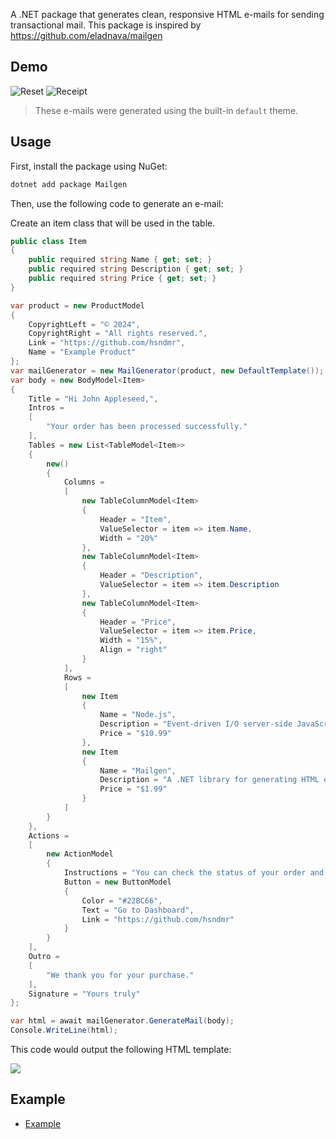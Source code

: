 A .NET package that generates clean, responsive HTML e-mails for sending transactional mail. This package is inspired
by <a href="https://github.com/eladnava/mailgen">https://github.com/eladnava/mailgen</a>

## Demo

![Reset](https://raw.github.com/hsndmr/mailgen/main/screenshots/default/reset.png)
![Receipt](https://raw.github.com/hsndmr/mailgen/main/screenshots/default/receipt.png)
> These e-mails were generated using the built-in `default` theme.

## Usage

First, install the package using NuGet:

```bash
dotnet add package Mailgen
```

Then, use the following code to generate an e-mail:

Create an item class that will be used in the table.

```csharp
public class Item
{
    public required string Name { get; set; }
    public required string Description { get; set; }
    public required string Price { get; set; }
}
```

```csharp
var product = new ProductModel
{
    CopyrightLeft = "© 2024",
    CopyrightRight = "All rights reserved.",
    Link = "https://github.com/hsndmr",
    Name = "Example Product"
};
var mailGenerator = new MailGenerator(product, new DefaultTemplate());
var body = new BodyModel<Item>
{
    Title = "Hi John Appleseed,",
    Intros =
    [
        "Your order has been processed successfully."
    ],
    Tables = new List<TableModel<Item>>
    {
        new()
        {
            Columns =
            [
                new TableColumnModel<Item>
                {
                    Header = "Item",
                    ValueSelector = item => item.Name,
                    Width = "20%"
                },
                new TableColumnModel<Item>
                {
                    Header = "Description",
                    ValueSelector = item => item.Description
                },
                new TableColumnModel<Item>
                {
                    Header = "Price",
                    ValueSelector = item => item.Price,
                    Width = "15%",
                    Align = "right"
                }
            ],
            Rows =
            [
                new Item
                {
                    Name = "Node.js",
                    Description = "Event-driven I/O server-side JavaScript environment based on V8.",
                    Price = "$10.99"
                },
                new Item
                {
                    Name = "Mailgen",
                    Description = "A .NET library for generating HTML emails.",
                    Price = "$1.99"
                }
            ]
        }
    },
    Actions =
    [
        new ActionModel
        {
            Instructions = "You can check the status of your order and more in your dashboard:",
            Button = new ButtonModel
            {
                Color = "#22BC66",
                Text = "Go to Dashboard",
                Link = "https://github.com/hsndmr"
            }
        }
    ],
    Outro =
    [
        "We thank you for your purchase."
    ],
    Signature = "Yours truly"
};

var html = await mailGenerator.GenerateMail(body);
Console.WriteLine(html);
```

This code would output the following HTML template:

<img src="https://raw.github.com/hsndmr/mailgen/main/screenshots/default/receipt.png"  />

## Example

* [Example](Example/Program.cs)
